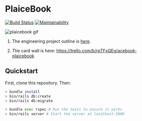 # PlaiceBook

[![Build Status](https://travis-ci.org/amyj0rdan/acebook-plaicebook.svg?branch=master)](https://travis-ci.org/amyj0rdan/acebook-plaicebook) [![Maintainability](https://api.codeclimate.com/v1/badges/e6302f17e3033f9ccd47/maintainability)](https://codeclimate.com/github/amyj0rdan/acebook-plaicebook/maintainability)

![plaicebook gif](https://media.giphy.com/media/xUPGcuPLCKs0LiYnCg/giphy.gif)

1. The engineering project outline is [here](https://github.com/makersacademy/course/tree/master/engineering_projects/rails).

2. The card wall is here: https://trello.com/b/rpTFxQEg/acebook-plaicebook

## Quickstart

First, clone this repository. Then:

```bash
> bundle install
> bin/rails db:create
> bin/rails db:migrate

> bundle exec rspec # Run the tests to ensure it works
> bin/rails server # Start the server at localhost:3000
```
